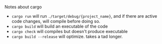 Notes about cargo

- `cargo run` will run `./target/debug/{project_name}`, and if there are active code changes, will compile before doing so.
- `cargo build` will build an executable of the code
- `cargo check` will compiles but doesn't produce executable
- `cargo build --release` will optimize. takes a tad longer.

